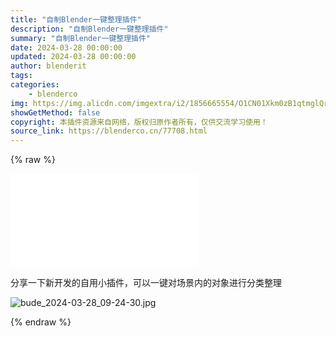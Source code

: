 ```yaml
---
title: "自制Blender一键整理插件"
description: "自制Blender一键整理插件"
summary: "自制Blender一键整理插件"
date: 2024-03-28 00:00:00
updated: 2024-03-28 00:00:00
author: blenderit
tags: 
categories:
    - blenderco
img: https://img.alicdn.com/imgextra/i2/1856665554/O1CN01Xkm0zB1qtmglQrShZ_!!1856665554.jpg
showGetMethod: false
copyright: 本插件资源来自网络，版权归原作者所有，仅供交流学习使用！
source_link: https://blenderco.cn/77708.html
---
```


{% raw %}
<div id="external-video-d6ffa91600" class="external-video"><iframe frameborder="0" src="//player.bilibili.com/player.html?aid=1802372677&amp;bvid=BV1Jt42137M4&amp;cid=1484173772&amp;p=1" allowfullscreen="true"></iframe></div><p>分享一下新开发的自用小插件，可以一键对场景内的对象进行分类整理</p><p><img src="https://img.alicdn.com/imgextra/i2/1856665554/O1CN01Xkm0zB1qtmglQrShZ_!!1856665554.jpg" alt="bude_2024-03-28_09-24-30.jpg"></p>
<div style="display: none">blenderco</div>
{% endraw %}